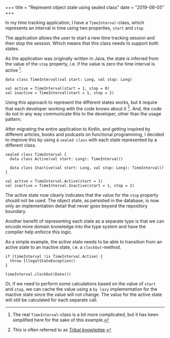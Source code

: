 +++
title = "Represent object state using sealed class"
date = "2019-08-05"
+++

In my time tracking application, I have a `TimeInterval`-class, which represents
an interval in time using two properties, `start` and `stop`.

The application allows the user to start a new time tracking session and then
stop the session. Which means that this class needs to support both states.

As the application was originally written in Java, the state is inferred from
the value of the `stop` property, i.e. if the value is zero the time interval is
active [^1].

```
data class TimeInterval(val start: Long, val stop: Long)

val active = TimeInterval(start = 1, stop = 0)
val inactive = TimeInterval(start = 1, stop = 2)
```

Using this approach to represent the different states works, but it require that
each developer working with the code knows about it [^2]. And, the code do not
in any way communicate this to the developer, other than the usage pattern.

After migrating the entire application to Kotlin, and getting inspired by
different articles, books and podcasts on functional programming, I decided to
improve this by using a `sealed class` with each state represented by a
different class.

```
sealed class TimeInterval {
  data class Active(val start: Long): TimeInterval()

  data class Inactive(val start: Long, val stop: Long): TimeInterval()
}

val active = TimeInterval.Active(start = 1)
val inactive = TimeInterval.Inactive(start = 1, stop = 2)
```

The active state now clearly indicates that the value for the `stop` property
should not be used. The object state, as persisted in the database, is now only
an implementation detail that never goes beyond the repository boundary.

Another benefit of representing each state as a separate type is that we can
encode more domain knowledge into the type system and have the compiler help
enforce this logic.

As a simple example, the active state needs to be able to transition from an
active state to an inactive state, i.e. a `clockOut`-method.

```
if (timeInterval !is TimeInterval.Active) {
  throw IllegalStateException()
}

timeInterval.clockOut(Date())
```

Or, if we need to perform some calculations based on the value of `start` and
`stop`, we can cache the value using a `by lazy` implementation for the inactive
state since the value will not change. The value for the active state will still
be calculated for each separate call.

[^1]: The real `TimeInterval`-class is a bit more complicated, but it has been simplified here for the sake of this example.
[^2]: This is often referred to as [Tribal knowledge](https://en.wikipedia.org/wiki/Tribal_knowledge).
